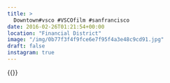 ```yaml
---
title: >
  Downtown#vsco #VSCOfilm #sanfrancisco
date: 2016-02-26T01:21:54+00:00
location: "Financial District"
image: "/img/0b77f3f4f9fce6e7f95f4a3e48c9cd91.jpg"
draft: false
instagram: true
---
```


{{<photo src="/img/0b77f3f4f9fce6e7f95f4a3e48c9cd91.jpg">}}
